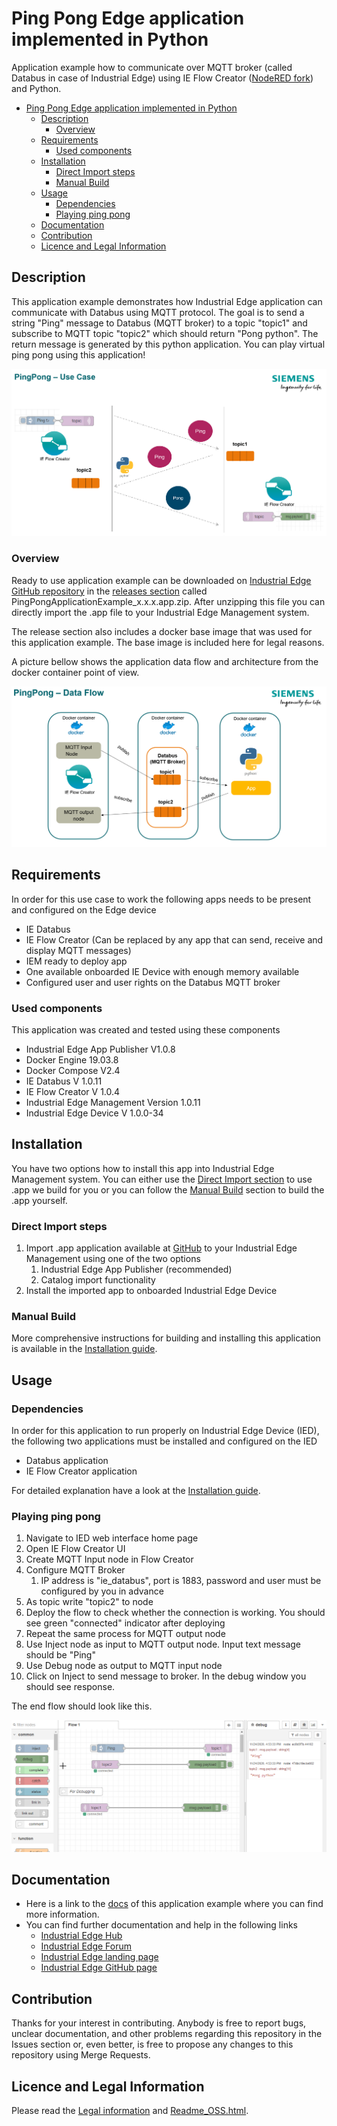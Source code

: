 # Ping Pong Edge application implemented in Python

Application example how to communicate over MQTT broker (called Databus in case of Industrial Edge) using IE Flow Creator ([NodeRED fork](https://nodered.org/)) and Python.

- [Ping Pong Edge application implemented in Python](#ping-pong-edge-application-implemented-in-python)
  - [Description](#description)
    - [Overview](#overview)
  - [Requirements](#requirements)
    - [Used components](#used-components)
  - [Installation](#installation)
    - [Direct Import steps](#direct-import-steps)
    - [Manual Build](#manual-build)
  - [Usage](#usage)
    - [Dependencies](#dependencies)
    - [Playing ping pong](#playing-ping-pong)
  - [Documentation](#documentation)
  - [Contribution](#contribution)
  - [Licence and Legal Information](#licence-and-legal-information)

## Description

This application example demonstrates how Industrial Edge application can communicate with Databus using MQTT protocol. The goal is to send a string "Ping" message to Databus (MQTT broker) to a topic "topic1" and subscribe to MQTT topic "topic2" which should return "Pong python". The return message is generated by this python application. You can play virtual ping pong using this application!

![usecase](docs/graphics/Usecase.png)

### Overview

Ready to use application example can be downloaded on [Industrial Edge GitHub repository](https://github.com/industrial-edge/ping-pong-python) in the [releases section](https://github.com/industrial-edge/ping-pong-python/releases) called PingPongApplicationExample_x.x.x.app.zip. After unzipping this file you can directly import the .app file to your Industrial Edge Management system.

The release section also includes a docker base image that was used for this application example. The base image is included here for legal reasons.

A picture bellow shows the application data flow and architecture from the docker container point of view.

![dataflow](docs/graphics/DataFlow.png)

## Requirements

In order for this use case to work the following apps needs to be present and configured on the Edge device

- IE Databus
- IE Flow Creator (Can be replaced by any app that can send, receive and display MQTT messages)
- IEM ready to deploy app
- One available onboarded IE Device with enough memory available
- Configured user and user rights on the Databus MQTT broker

### Used components

This application was created and tested using these components

- Industrial Edge App Publisher V1.0.8
- Docker Engine 19.03.8
- Docker Compose V2.4
- IE Databus V 1.0.11
- IE Flow Creator V 1.0.4
- Industrial Edge Management Version 1.0.11
- Industrial Edge Device V 1.0.0-34

## Installation

You have two options how to install this app into Industrial Edge Management system. You can either use the [Direct Import section](#direct-import) to use .app we build for you or you can follow the [Manual Build](#manual-build) section to build the .app yourself.

### Direct Import steps

1. Import .app application available at [GitHub](https://github.com/industrial-edge/ping-pong-python/releases) to your Industrial Edge Management using one of the two options
   1. Industrial Edge App Publisher (recommended)
   2. Catalog import functionality
2. Install the imported app to onboarded Industrial Edge Device

### Manual Build

More comprehensive instructions for building and installing this application is available in the [Installation guide](docs/Instalation.md).

## Usage

### Dependencies

In order for this application to run properly on Industrial Edge Device (IED), the following two applications must be installed and configured on the IED

- Databus application
- IE Flow Creator application

For detailed explanation have a look at the [Installation guide](docs/Instalation.md).

### Playing ping pong

1. Navigate to IED web interface home page
2. Open IE Flow Creator UI
3. Create MQTT Input node in Flow Creator
4. Configure MQTT Broker
   1. IP address is "ie_databus", port is 1883, password and user must be configured by you in advance
5. As topic write "topic2" to node
6. Deploy the flow to check whether the connection is working. You should see green "connected" indicator after deploying
7. Repeat the same process for MQTT output node
8. Use Inject node as input to MQTT output node. Input text message should be "Ping"
9. Use Debug node as output to MQTT input node
10. Click on Inject to send message to broker. In the debug window you should see response.

The end flow should look like this.

![flow](docs/graphics/PingPongFlowCreator.png)

## Documentation
  
- Here is a link to the [docs](docs/) of this application example where you can find more information.
- You can find further documentation and help in the following links
  - [Industrial Edge Hub](https://iehub.eu1.edge.siemens.cloud/#/documentation)
  - [Industrial Edge Forum](https://www.siemens.com/industrial-edge-forum)
  - [Industrial Edge landing page](https://new.siemens.com/global/en/products/automation/topic-areas/industrial-edge/simatic-edge.html)
  - [Industrial Edge GitHub page](https://github.com/industrial-edge)
  
## Contribution

Thanks for your interest in contributing. Anybody is free to report bugs, unclear documentation, and other problems regarding this repository in the Issues section or, even better, is free to propose any changes to this repository using Merge Requests.

## Licence and Legal Information

Please read the [Legal information](LICENSE.md) and [Readme_OSS.html](ReadMe_OSS.html).
